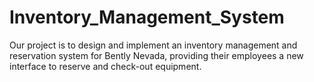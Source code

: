 # Inventory_Management_System
Our project is to design and implement an inventory management and reservation system for Bently Nevada, providing their employees a new interface to reserve and check-out equipment.

